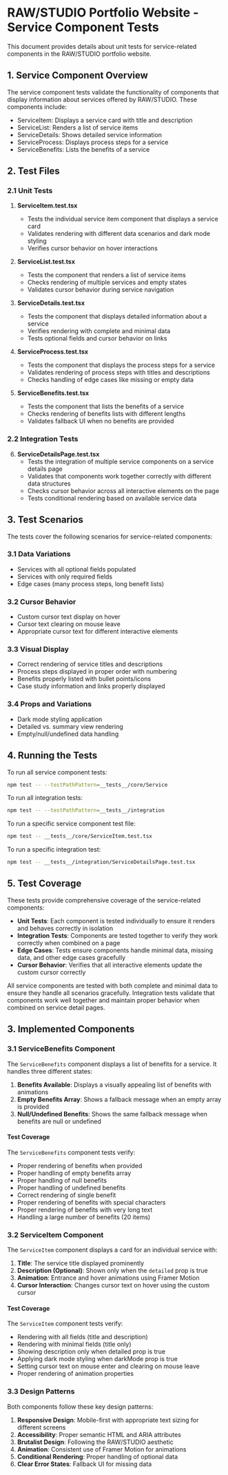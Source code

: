 # RAW/STUDIO Portfolio Website - Service Component Tests

This document provides details about unit tests for service-related components in the RAW/STUDIO portfolio website.

## 1. Service Component Overview

The service component tests validate the functionality of components that display information about services offered by RAW/STUDIO. These components include:

- ServiceItem: Displays a service card with title and description
- ServiceList: Renders a list of service items
- ServiceDetails: Shows detailed service information
- ServiceProcess: Displays process steps for a service
- ServiceBenefits: Lists the benefits of a service

## 2. Test Files

### 2.1 Unit Tests

1. **ServiceItem.test.tsx**
   - Tests the individual service item component that displays a service card
   - Validates rendering with different data scenarios and dark mode styling
   - Verifies cursor behavior on hover interactions

2. **ServiceList.test.tsx**
   - Tests the component that renders a list of service items
   - Checks rendering of multiple services and empty states
   - Validates cursor behavior during service navigation

3. **ServiceDetails.test.tsx**
   - Tests the component that displays detailed information about a service
   - Verifies rendering with complete and minimal data
   - Tests optional fields and cursor behavior on links

4. **ServiceProcess.test.tsx**
   - Tests the component that displays the process steps for a service
   - Validates rendering of process steps with titles and descriptions
   - Checks handling of edge cases like missing or empty data

5. **ServiceBenefits.test.tsx**
   - Tests the component that lists the benefits of a service
   - Checks rendering of benefits lists with different lengths
   - Validates fallback UI when no benefits are provided

### 2.2 Integration Tests

6. **ServiceDetailsPage.test.tsx**
   - Tests the integration of multiple service components on a service details page
   - Validates that components work together correctly with different data structures
   - Checks cursor behavior across all interactive elements on the page
   - Tests conditional rendering based on available service data

## 3. Test Scenarios

The tests cover the following scenarios for service-related components:

### 3.1 Data Variations

- Services with all optional fields populated
- Services with only required fields
- Edge cases (many process steps, long benefit lists)

### 3.2 Cursor Behavior

- Custom cursor text display on hover
- Cursor text clearing on mouse leave
- Appropriate cursor text for different interactive elements

### 3.3 Visual Display

- Correct rendering of service titles and descriptions
- Process steps displayed in proper order with numbering
- Benefits properly listed with bullet points/icons
- Case study information and links properly displayed

### 3.4 Props and Variations

- Dark mode styling application
- Detailed vs. summary view rendering
- Empty/null/undefined data handling

## 4. Running the Tests

To run all service component tests:

```bash
npm test -- --testPathPattern=__tests__/core/Service
```

To run all integration tests:

```bash
npm test -- --testPathPattern=__tests__/integration
```

To run a specific service component test file:

```bash
npm test -- __tests__/core/ServiceItem.test.tsx
```

To run a specific integration test:

```bash
npm test -- __tests__/integration/ServiceDetailsPage.test.tsx
```

## 5. Test Coverage

These tests provide comprehensive coverage of the service-related components:

- **Unit Tests**: Each component is tested individually to ensure it renders and behaves correctly in isolation
- **Integration Tests**: Components are tested together to verify they work correctly when combined on a page
- **Edge Cases**: Tests ensure components handle minimal data, missing data, and other edge cases gracefully
- **Cursor Behavior**: Verifies that all interactive elements update the custom cursor correctly

All service components are tested with both complete and minimal data to ensure they handle all scenarios gracefully. Integration tests validate that components work well together and maintain proper behavior when combined on service detail pages.

## 3. Implemented Components

### 3.1 ServiceBenefits Component

The `ServiceBenefits` component displays a list of benefits for a service. It handles three different states:

1. **Benefits Available**: Displays a visually appealing list of benefits with animations
2. **Empty Benefits Array**: Shows a fallback message when an empty array is provided
3. **Null/Undefined Benefits**: Shows the same fallback message when benefits are null or undefined

#### Test Coverage

The `ServiceBenefits` component tests verify:

- Proper rendering of benefits when provided
- Proper handling of empty benefits array
- Proper handling of null benefits
- Proper handling of undefined benefits
- Correct rendering of single benefit
- Proper rendering of benefits with special characters
- Proper rendering of benefits with very long text
- Handling a large number of benefits (20 items)

### 3.2 ServiceItem Component

The `ServiceItem` component displays a card for an individual service with:

1. **Title**: The service title displayed prominently
2. **Description (Optional)**: Shown only when the `detailed` prop is true
3. **Animation**: Entrance and hover animations using Framer Motion
4. **Cursor Interaction**: Changes cursor text on hover using the custom cursor

#### Test Coverage

The `ServiceItem` component tests verify:

- Rendering with all fields (title and description)
- Rendering with minimal fields (title only)
- Showing description only when detailed prop is true
- Applying dark mode styling when darkMode prop is true
- Setting cursor text on mouse enter and clearing on mouse leave
- Proper rendering of animation properties

### 3.3 Design Patterns

Both components follow these key design patterns:

1. **Responsive Design**: Mobile-first with appropriate text sizing for different screens
2. **Accessibility**: Proper semantic HTML and ARIA attributes
3. **Brutalist Design**: Following the RAW/STUDIO aesthetic
4. **Animation**: Consistent use of Framer Motion for animations
5. **Conditional Rendering**: Proper handling of optional data
6. **Clear Error States**: Fallback UI for missing data 